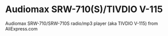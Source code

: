 # Audiomax SRW-710(S)/TIVDIO V-115
Audiomax SRW-710/SRW-710S radio/mp3 player (aka TIVDIO V-115) from AliExpress.com
